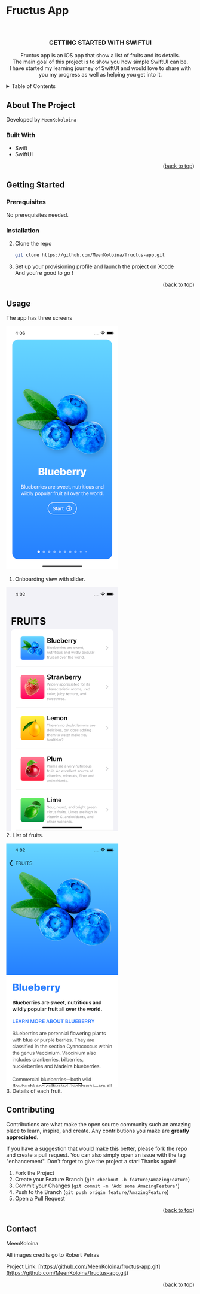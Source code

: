 # Fructus App
<div id="top"></div>



<!-- PROJECT LOGO -->
<br />
<div align="center">
 

<h3 align="center">GETTING STARTED WITH SWIFTUI </h3>

  <p align="center">
    Fructus app is an iOS app that show a list of fruits and its details. <br>
    The main goal of this project is to show you how simple SwiftUI can be. <br>
    I have started my learning journey of SwiftUI and would love to share with you my progress as well as helping you get into it. <br> 
  </p>
</div>



<!-- TABLE OF CONTENTS -->
<details>
  <summary>Table of Contents</summary>
  <ol>
    <li>
      <a href="#about-the-project">About The Project</a>
      <ul>
        <li><a href="#built-with">Built With</a></li>
      </ul>
    </li>
    <li>
      <a href="#getting-started">Getting Started</a>
      <ul>
        <li><a href="#prerequisites">Prerequisites</a></li>
        <li><a href="#installation">Installation</a></li>
      </ul>
    </li>
    <li><a href="#usage">Usage</a></li>
    <li><a href="#contributing">Contributing</a></li>
    <li><a href="#contact">Contact</a></li>
  </ol>
</details>



<!-- ABOUT THE PROJECT -->
## About The Project

  Developed by
 `MeenKokoloina`


### Built With

* Swift
* SwiftUI


<p align="right">(<a href="#top">back to top</a>)</p>



<!-- GETTING STARTED -->
## Getting Started


### Prerequisites

No prerequisites needed.

### Installation


2. Clone the repo
   ```sh
   git clone https://github.com/MeenKoloina/fructus-app.git
   ```
3. Set up your provisioning profile and launch the project on Xcode
   <br> And you're good to go ! 

<p align="right">(<a href="#top">back to top</a>)</p>



<!-- USAGE EXAMPLES -->
## Usage

The app has three screens

![Simulator Screen Shot ](Screen1.png) <br>
1. Onboarding view with slider. <br>


![Simulator Screen Shot ](Screen2.png) <br>
2. List of fruits. <br>

![Simulator Screen Shot ](Screen3.png) <br>
3. Details of each fruit. <br>



<!-- CONTRIBUTING -->
## Contributing

Contributions are what make the open source community such an amazing place to learn, inspire, and create. Any contributions you make are **greatly appreciated**.

If you have a suggestion that would make this better, please fork the repo and create a pull request. You can also simply open an issue with the tag "enhancement".
Don't forget to give the project a star! Thanks again!

1. Fork the Project
2. Create your Feature Branch (`git checkout -b feature/AmazingFeature`)
3. Commit your Changes (`git commit -m 'Add some AmazingFeature'`)
4. Push to the Branch (`git push origin feature/AmazingFeature`)
5. Open a Pull Request

<p align="right">(<a href="#top">back to top</a>)</p>


<!-- CONTACT -->
## Contact

MeenKoloina <br> 

All images credits go to Robert Petras

Project Link: [https://github.com/MeenKoloina/fructus-app.git](https://github.com/MeenKoloina/fructus-app.git)

<p align="right">(<a href="#top">back to top</a>)</p>



